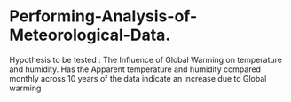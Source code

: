 # Performing-Analysis-of-Meteorological-Data.
Hypothesis to be tested : The Influence of Global Warming on temperature and humidity.
Has the Apparent temperature and humidity compared monthly across 10 years of the data indicate an increase due to Global warming
